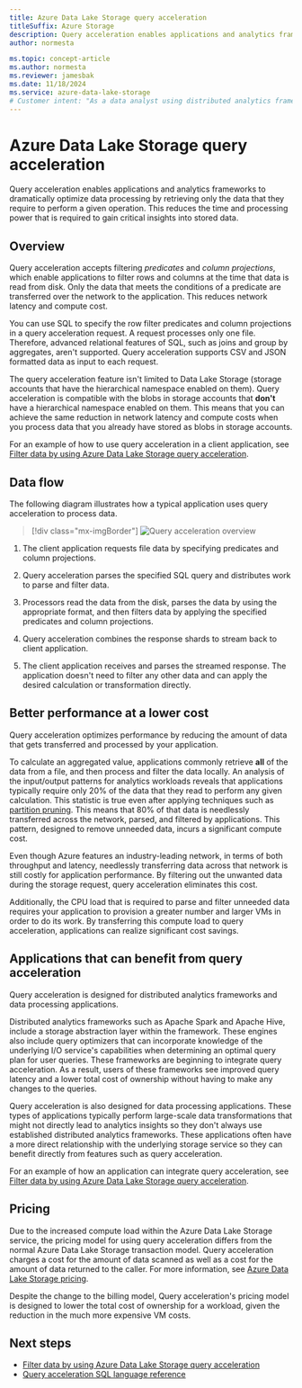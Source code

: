 ```yaml
---
title: Azure Data Lake Storage query acceleration
titleSuffix: Azure Storage
description: Query acceleration enables applications and analytics frameworks to dramatically optimize data processing by retrieving only the data that is required for a processing operation.
author: normesta

ms.topic: concept-article
ms.author: normesta
ms.reviewer: jamesbak
ms.date: 11/18/2024
ms.service: azure-data-lake-storage
# Customer intent: "As a data analyst using distributed analytics frameworks, I want to optimize data retrieval using query acceleration, so that I can reduce network latency and compute costs while improving the performance of my data processing tasks."
---
```


# Azure Data Lake Storage query acceleration

Query acceleration enables applications and analytics frameworks to dramatically optimize data processing by retrieving only the data that they require to perform a given operation. This reduces the time and processing power that is required to gain critical insights into stored data.

## Overview

Query acceleration accepts filtering _predicates_ and _column projections_, which enable applications to filter rows and columns at the time that data is read from disk. Only the data that meets the conditions of a predicate are transferred over the network to the application. This reduces network latency and compute cost.

You can use SQL to specify the row filter predicates and column projections in a query acceleration request. A request processes only one file. Therefore, advanced relational features of SQL, such as joins and group by aggregates, aren't supported. Query acceleration supports CSV and JSON formatted data as input to each request.

The query acceleration feature isn't limited to Data Lake Storage (storage accounts that have the hierarchical namespace enabled on them). Query acceleration is compatible with the blobs in storage accounts that **don't** have a hierarchical namespace enabled on them. This means that you can achieve the same reduction in network latency and compute costs when you process data that you already have stored as blobs in storage accounts.

For an example of how to use query acceleration in a client application, see [Filter data by using Azure Data Lake Storage query acceleration](data-lake-storage-query-acceleration-how-to.md).

## Data flow

The following diagram illustrates how a typical application uses query acceleration to process data.

> [!div class="mx-imgBorder"]
> ![Query acceleration overview](./media/data-lake-storage-query-acceleration/query-acceleration.png)

1. The client application requests file data by specifying predicates and column projections.

2. Query acceleration parses the specified SQL query and distributes work to parse and filter data.

3. Processors read the data from the disk, parses the data by using the appropriate format, and then filters data by applying the specified predicates and column projections.

4. Query acceleration combines the response shards to stream back to client application.

5. The client application receives and parses the streamed response. The application doesn't need to filter any other data and can apply the desired calculation or transformation directly.

## Better performance at a lower cost

Query acceleration optimizes performance by reducing the amount of data that gets transferred and processed by your application.

To calculate an aggregated value, applications commonly retrieve **all** of the data from a file, and then process and filter the data locally. An analysis of the input/output patterns for analytics workloads reveals that applications typically require only 20% of the data that they read to perform any given calculation. This statistic is true even after applying techniques such as [partition pruning](../../hdinsight/hdinsight-hadoop-optimize-hive-query.md#hive-partitioning). This means that 80% of that data is needlessly transferred across the network, parsed, and filtered by applications. This pattern, designed to remove unneeded data, incurs a significant compute cost.

Even though Azure features an industry-leading network, in terms of both throughput and latency, needlessly transferring data across that network is still costly for application performance. By filtering out the unwanted data during the storage request, query acceleration eliminates this cost.

Additionally, the CPU load that is required to parse and filter unneeded data requires your application to provision a greater number and larger VMs in order to do its work. By transferring this compute load to query acceleration, applications can realize significant cost savings.

## Applications that can benefit from query acceleration

Query acceleration is designed for distributed analytics frameworks and data processing applications.

Distributed analytics frameworks such as Apache Spark and Apache Hive, include a storage abstraction layer within the framework. These engines also include query optimizers that can incorporate knowledge of the underlying I/O service's capabilities when determining an optimal query plan for user queries. These frameworks are beginning to integrate query acceleration. As a result, users of these frameworks see improved query latency and a lower total cost of ownership without having to make any changes to the queries.

Query acceleration is also designed for data processing applications. These types of applications typically perform large-scale data transformations that might not directly lead to analytics insights so they don't always use established distributed analytics frameworks. These applications often have a more direct relationship with the underlying storage service so they can benefit directly from features such as query acceleration.

For an example of how an application can integrate query acceleration, see [Filter data by using Azure Data Lake Storage query acceleration](data-lake-storage-query-acceleration-how-to.md).

## Pricing

Due to the increased compute load within the Azure Data Lake Storage service, the pricing model for using query acceleration differs from the normal Azure Data Lake Storage transaction model. Query acceleration charges a cost for the amount of data scanned as well as a cost for the amount of data returned to the caller. For more information, see [Azure Data Lake Storage pricing](https://azure.microsoft.com/pricing/details/storage/data-lake/).

Despite the change to the billing model, Query acceleration's pricing model is designed to lower the total cost of ownership for a workload, given the reduction in the much more expensive VM costs.

## Next steps

- [Filter data by using Azure Data Lake Storage query acceleration](data-lake-storage-query-acceleration-how-to.md)
- [Query acceleration SQL language reference](query-acceleration-sql-reference.md)
